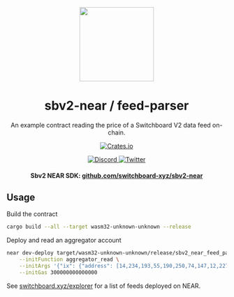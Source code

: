 <div align="center">
  <a href="#">
    <img height="170" src="https://github.com/switchboard-xyz/sbv2-core/raw/main/website/static/img/icons/switchboard/avatar.svg" />
  </a>

  <h1>sbv2-near / feed-parser</h1>
  <p>An example contract reading the price of a Switchboard V2 data feed on-chain.</p>

  <p>
  	<a href="https://crates.io/crates/sbv2-near">
      <img alt="Crates.io" src="https://img.shields.io/crates/v/sbv2-near?label=sbv2-near&logo=rust" />
    </a>
  </p>

  <p>
    <a href="https://discord.gg/switchboardxyz">
      <img alt="Discord" src="https://img.shields.io/discord/841525135311634443?color=blueviolet&logo=discord&logoColor=white" />
    </a>
    <a href="https://twitter.com/switchboardxyz">
      <img alt="Twitter" src="https://img.shields.io/twitter/follow/switchboardxyz?label=Follow+Switchboard" />
    </a>
  </p>

  <h4>
    <strong>Sbv2 NEAR SDK: </strong><a href="https://github.com/switchboard-xyz/sbv2-near">github.com/switchboard-xyz/sbv2-near</a>
  </h4>
</div>

## Usage

Build the contract

```bash
cargo build --all --target wasm32-unknown-unknown --release
```

Deploy and read an aggregator account

```bash
near dev-deploy target/wasm32-unknown-unknown/release/sbv2_near_feed_parser.wasm \
    --initFunction aggregator_read \
    --initArgs '{"ix": {"address": [14,234,193,55,190,250,74,147,12,227,241,149,117,14,77,28,207,81,168,192,0,251,113,20,80,113,123,208,153,253,41,248]} }' \
    --initGas 300000000000000
```

See [switchboard.xyz/explorer](https://switchboard.xyz/explorer) for a list of
feeds deployed on NEAR.
